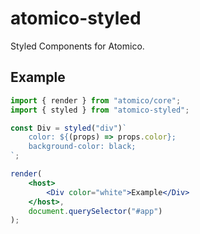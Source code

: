 # atomico-styled

Styled Components for Atomico.

## Example

```jsx
import { render } from "atomico/core";
import { styled } from "atomico-styled";

const Div = styled("div")`
    color: ${(props) => props.color};
    background-color: black;
`;

render(
    <host>
        <Div color="white">Example</Div>
    </host>,
    document.querySelector("#app")
);
```
